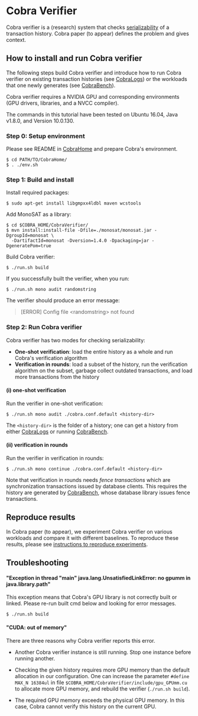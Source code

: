 # Cobra Verifier

Cobra verifier is a (research) system that checks [serializability](https://en.wikipedia.org/wiki/Serializability) of a transaction history. Cobra paper (to appear) defines the problem and gives context.

How to install and run Cobra verifier
---

The following steps build Cobra verifier and introduce how to run Cobra verifier on existing transaction histories (see [CobraLogs](https://github.com/DBCobra/CobraLogs)) or the workloads that one newly generates (see [CobraBench](https://github.com/DBCobra/CobraBench)).

Cobra verifier requires a NVIDIA GPU and corresponding environments (GPU drivers, libraries, and a NVCC compiler). 

The commands in this tutorial have been tested on Ubuntu 16.04,
Java v1.8.0, and Version 10.0.130.


### Step 0: Setup environment

Please see README in [CobraHome](https://github.com/DBCobra/CobraHome) and prepare Cobra's environment.

    $ cd PATH/TO/CobraHome/ 
    $ . ./env.sh


### <a name="step1"/> Step 1: Build and install



Install required packages:

    $ sudo apt-get install libgmpxx4ldbl maven wcstools
    

Add MonoSAT as a library:

    $ cd $COBRA_HOME/CobraVerifier/
    $ mvn install:install-file -Dfile=./monosat/monosat.jar -DgroupId=monosat \
      -DartifactId=monosat -Dversion=1.4.0 -Dpackaging=jar -DgeneratePom=true

Build Cobra verifier:

    $ ./run.sh build
    
If you successfully built the verifier, when you run:

    $ ./run.sh mono audit randomstring
    
The verifier should produce an error message:

> [ERROR] Config file \<randomstring\> not found

### <a name="step2" /> Step 2: Run Cobra verifier

Cobra verifier has two modes for checking serializability:

  * **One-shot verification**: load the entire history as a whole and run Cobra's verification algorithm
  * **Verification in rounds**: load a subset of the history, run the verification algorithm on the subset, garbage collect outdated transactions, and load more transactions from the history

#### (i) one-shot verification

Run the verifier in one-shot verification:

    $ ./run.sh mono audit ./cobra.conf.default <history-dir>

The `<history-dir>` is the folder of a history; one can get a history from either [CobraLogs](https://github.com/DBCobra/CobraLogs) or running [CobraBench](https://github.com/DBCobra/CobraBench).
    
#### (ii) verification in rounds

Run the verifier in verification in rounds:

    $ ./run.sh mono continue ./cobra.conf.default <history-dir>
    
Note that verification in rounds needs _fence transactions_ which are synchronization transactions issued by database clients.
This requires the history are generated by [CobraBench](https://github.com/DBCobra/CobraBench),
whose database library issues fence transactions.


Reproduce results
---

In Cobra paper (to appear), we experiment Cobra verifier on various workloads and compare it with different baselines.
To reproduce these results, please see [instructions to reproduce experiments](reproduce_results.md).



Troubleshooting
---

#### "Exception in thread "main" java.lang.UnsatisfiedLinkError: no gpumm in java.library.path"

This exception means that Cobra's GPU library is not correctly built or linked. Please re-run built cmd below and looking for error messages.

    $ ./run.sh build

#### "CUDA: out of memory"

There are three reasons why Cobra verifier reports this error. 

* Another Cobra verifier instance is still running. Stop one instance before running another.

* Checking the given history requires more GPU memory than the default allocation in our configuration. One can increase the parameter `#define MAX_N 16384ul` in file `$COBRA_HOME/CobraVerifier/include/gpu_GPUmm.cu` to allocate more GPU memory, and rebuild the verifier (`./run.sh build`).

* The required GPU memory exceeds the physical GPU memory. In this case, Cobra cannot verify this history on the current GPU. 





